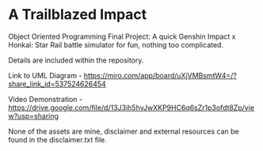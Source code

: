 # A Trailblazed Impact

Object Oriented Programming Final Project:
A quick Genshin Impact x Honkai: Star Rail battle simulator for fun, nothing too complicated.

Details are included within the repository.

Link to UML Diagram - https://miro.com/app/board/uXjVMBsmtW4=/?share_link_id=537524626454

Video Demonstration - https://drive.google.com/file/d/13J3ih5hvJwXKP9HC6q6sZr1p3ofdt8Zp/view?usp=sharing

None of the assets are mine, disclaimer and external resources can be found in the disclaimer.txt file.
